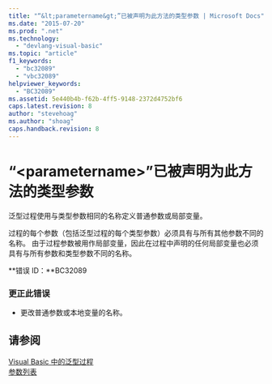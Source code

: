 ```yaml
---
title: "“&lt;parametername&gt;”已被声明为此方法的类型参数 | Microsoft Docs"
ms.date: "2015-07-20"
ms.prod: ".net"
ms.technology: 
  - "devlang-visual-basic"
ms.topic: "article"
f1_keywords: 
  - "bc32089"
  - "vbc32089"
helpviewer_keywords: 
  - "BC32089"
ms.assetid: 5e440b4b-f62b-4ff5-9148-2372d4752bf6
caps.latest.revision: 8
author: "stevehoag"
ms.author: "shoag"
caps.handback.revision: 8
---
```

# “&lt;parametername&gt;”已被声明为此方法的类型参数
泛型过程使用与类型参数相同的名称定义普通参数或局部变量。  
  
 过程的每个参数（包括泛型过程的每个类型参数）必须具有与所有其他参数不同的名称。 由于过程参数被用作局部变量，因此在过程中声明的任何局部变量也必须具有与所有参数和类型参数不同的名称。  
  
 **错误 ID：**BC32089  
  
### 更正此错误  
  
-   更改普通参数或本地变量的名称。  
  
## 请参阅  
 [Visual Basic 中的泛型过程](../../visual-basic/programming-guide/language-features/data-types/generic-procedures.md)   
 [参数列表](../../visual-basic/language-reference/statements/parameter-list.md)